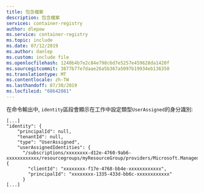 ```yaml
---
title: 包含檔案
description: 包含檔案
services: container-registry
author: dlepow
ms.service: container-registry
ms.topic: include
ms.date: 07/12/2019
ms.author: danlep
ms.custom: include file
ms.openlocfilehash: 1240b4b7e2c84e798c6d7e5257e459628da1420f
ms.sourcegitcommit: 3877b77e7daae26a5b367a5097b19934eb136350
ms.translationtype: MT
ms.contentlocale: zh-TW
ms.lasthandoff: 07/30/2019
ms.locfileid: "68642081"
---
```

在命令輸出中, `identity`區段會顯示在工作中設定類型`UserAssigned`的身分識別:

```console
[...]
"identity": {
    "principalId": null,
    "tenantId": null,
    "type": "UserAssigned",
    "userAssignedIdentities": {
      "/subscriptions/xxxxxxxx-d12e-4760-9ab6-xxxxxxxxxxxx/resourcegroups/myResourceGroup/providers/Microsoft.ManagedIdentity/userAssignedIdentities/myACRTasksId": {
        "clientId": "xxxxxxxx-f17e-4768-bb4e-xxxxxxxxxxxx",
        "principalId": "xxxxxxxx-1335-433d-bb6c-xxxxxxxxxxxx"
      }
[...]
``` 
<!-- LINKS - Internal -->
